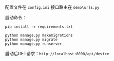 配置文件在 `config.ini` 
接口路由在 `demo\urls.py`


启动命令：
```
pip install -r requirements.txt

python manage.py makemigrations
python manage.py migrate
python manage.py runserver

```

启动后GET请求：`http://localhost:8000/api/device` 